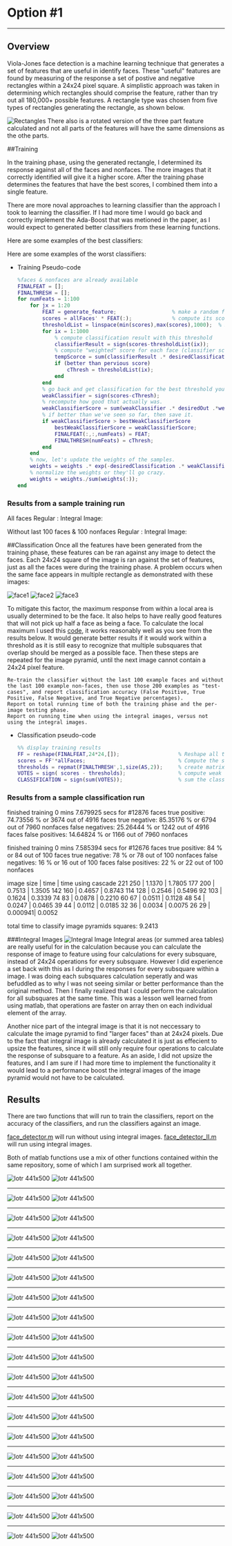 # Option #1

_______

## Overview
 Viola-Jones face detection is a machine learning technique that generates a set of features that are useful in identify faces.  These "useful" features are found by measuring of the response a set of postive and negative rectangles within a 24x24 pixel square.  A simplistic approach was taken in determining which rectangles should comprise the feature, rather than try out all 180,000+ possible features.  A rectangle type was chosen from five types of rectangles generating the rectangle, as shown below.

 ![Rectangles](https://github.com/KnownSubset/CSE559-facedetector/raw/master/rectangles_types.jpg "Rectangles") There also is a rotated version of the three part feature calculated and not all parts of the features will have the same dimensions as the othe parts.

##Training

In the training phase, using the generated rectangle, I determined its response against all of the faces and nonfaces.  The more images that it correctly identified will give it a higher score.  After the training phase determines the features that have the best scores, I combined them into a single feature.

There are more noval approaches to learning classifier than the approach I took to learning the classifier.  If I had more time I would go back and correctly implement the Ada-Boost that was metioned in the paper, as I would expect to generated better classifiers from these learning functions.

Here are some examples of the best classifiers:

Here are some examples of the worst classifiers:

* Training Pseudo-code

    ```matlab
    %faces & nonfaces are already available
    FINALFEAT = [];
    FINALTHRESH = [];
    for numFeats = 1:100
        for jx = 1:20
            FEAT = generate_feature;                  % make a random feature.
            scores = allFaces' * FEAT(:);             % compute its score for all faces.
            thresholdList = linspace(min(scores),max(scores),1000);  % make 1000 thresholds.
            for ix = 1:1000
                % compute classification result with this threshold
                classifierResult = sign(scores-thresholdList(ix));
                % compute "weighted" score for each face (classifier score is the sum of these weighted scores)
                tempScorce = sum(classifierResult .* desiredClassification .* weights);
                if (better than pervious score)
                    cThresh = thresholdList(ix);
                end
            end
            % go back and get classification for the best threshold you found.
            weakClassifier = sign(scores-cThresh);
            % recompute how good that actually was.
            weakClassifierScore = sum(weakClassifier .* desiredOut .*weights);
            % if better than we've seen so far, then save it.
            if weakClassifierScore > bestWeakClassifierScore
                bestWeakClassifierScore = weakClassifierScore;
                FINALFEAT(:,:,numFeats) = FEAT;
                FINALTHRESH(numFeats) = cThresh;
            end
        end
        % now, let's update the weights of the samples.
        weights = weights .* exp(-desiredClassification .* weakClassifier);
        % normalize the weights or they'll go crazy.
        weights = weights./sum(weights(:));
    end
    ```

### Results from a sample training run

All faces
Regular       :
Integral Image:

Without last 100 faces & 100 nonfaces
Regular       :
Integral Image:

##Classification
Once all the features have been generated from the training phase, these features can be ran against any image to detect the faces.  Each 24x24 square of the image is ran against the set of features, just as all the faces were during the training phase.  A problem occurs when the same face appears in multiple rectangle as demonstrated with these images:

  ![face1](https://github.com/KnownSubset/CSE559-facedetector/raw/master/face1.jpg "bad face") ![face2](https://github.com/KnownSubset/CSE559-facedetector/raw/master/face2.jpg "good face") ![face3](https://github.com/KnownSubset/CSE559-facedetector/raw/master/face3.jpg "bad face")

To mitigate this factor, the maximum response from within a local area is usually determined to be the face.  It also helps to have really good features that will not pick up half a face as being a face.   To calculate the local maximum I used this [code](http://stackoverflow.com/questions/1856197/how-can-i-find-local-maxima-in-an-image-in-matlab), it works reasonably well as you see from the results below.  It would generate better results if it would work within a threshold as it is still easy to recognize that multiple subsquares that overlap should be merged as a possible face.
Then these steps are repeated for the image pyramid, until the next image cannot contain a 24x24 pixel feature.

    Re-train the classifier without the last 100 example faces and without the last 100 example non-faces, then use those 200 examples as "test-cases", and report classification accuracy (False Positive, True Positive, False Negative, and True Negative percentages).
    Report on total running time of both the training phase and the per-image testing phase.
    Report on running time when using the integral images, versus not using the integral images. 

* Classification pseudo-code

    ```matlab
    %% display training results
    FF = reshape(FINALFEAT,24*24,[]);                   % Reshape all the good features into one matrix
    scores = FF'*allFaces;                              % Compute the score of every face with every feature.
    thresholds = repmat(FINALTHRESH',1,size(AS,2));     % create matrix of all thresholds, replicating it so its same size as AS
    VOTES = sign( scores - thresholds);                 % compute weak classification  of all faces for all features
    CLASSIFICATION = sign(sum(VOTES));                  % sum the classifications.
    ```

### Results from a sample classification run

finished training 0 mins 7.679925 secs for #12876 faces
true positive: 74.73556 %  or 3674 out of 4916 faces
true negative: 85.35176 %  or 6794 out of 7960 nonfaces
false negatives: 25.26444 %  or 1242 out of 4916 faces
false positives: 14.64824 %  or 1166 out of 7960 nonfaces

finished training 0 mins 7.585394 secs for #12676 faces
true positive: 84 %  or 84 out of 100 faces
true negative: 78 %  or 78 out of 100 nonfaces
false negatives: 16 %  or 16 out of 100 faces
false positives: 22 %  or 22 out of 100 nonfaces

image size  |   time    | time using cascade
221 250     |   1.1370  |   1.7805
177 200     |   0.7513  |   1.3505
142 160     |   0.4657  |   0.8743
114 128     |   0.2546  |   0.5496
92 103      |   0.1624  |   0.3339
74 83       |   0.0878  |   0.2210
60 67       |   0.0511  |   0.1128
48 54       |   0.0247  |   0.0465
39 44       |   0.0112  |   0.0185
32 36       |   0.0034  |   0.0075
26 29       |   0.000941|   0.0052

total time to classify image pyramids squares: 9.2413

###Integral Images
 ![Integral Image](https://github.com/KnownSubset/CSE559-facedetector/raw/master/integral_image_example.jpg "Integral Image")
Integral areas (or summed area tables) are really useful for in the calculation because you can calculate the response of image to feature using four calculations for every subsquare, instead of 24x24 operations for every subsquare.  However I did experience a set back with this as I during the responses for every subsquare within a image.  I was doing each subsquares calculation seperatly and was befuddled as to why I was not seeing similar or better performance than the original method.  Then I finally realized that I could perform the calculation for all subsquares at the same time.  This was a lesson well learned from using matlab, that operations are faster on array then on each individual element of the array.

Another nice part of the integral image is that it is not neccessary to calculate the image pyramid to find "larger faces" than at 24x24 pixels.  Due to the fact that integral image is already calculated it is just as effecient to upsize the features, since it will still only require four operations to calculate the response of subsquare to a feature.  As an aside, I did not upsize the features, and I am sure if I had more time to implement the functionality it would lead to a performance boost the integral images of the image pyramid would not have to be calculated.

## Results
There are two functions that will run to train the classifiers, report on the accuracy of the classifiers, and run the classifiers against an image.

[face_detector.m](https://github.com/KnownSubset/CSE559-FaceDetector/blob/master/face_detector.m) will run without using integral images.
[face_detector_II.m](https://github.com/KnownSubset/CSE559-FaceDetector/blob/master/face_detector_II.m) will run using integral images.

Both of matlab functions use a mix of other functions contained within the same repository, some of which I am surprised work all together.

 ![lotr 441x500](https://github.com/KnownSubset/CSE559-facedetector/raw/master/images/lotr_cast1_cascade_441_500.jpg "lotr 441x500")
 ![lotr 441x500](https://github.com/KnownSubset/CSE559-facedetector/raw/master/images/lotr_cast1_noncascade_441_500.jpg "lotr 441x500")
 - - -
 ![lotr 441x500](https://github.com/KnownSubset/CSE559-facedetector/raw/master/images/lotr_cast1_cascade_375_425.jpg "lotr 441x500")
 ![lotr 441x500](https://github.com/KnownSubset/CSE559-facedetector/raw/master/images/lotr_cast1_noncascade_375_425.jpg "lotr 441x500")
 - - -
 ![lotr 441x500](https://github.com/KnownSubset/CSE559-facedetector/raw/master/images/lotr_cast1_cascade_319_362.jpg "lotr 441x500")
 ![lotr 441x500](https://github.com/KnownSubset/CSE559-facedetector/raw/master/images/lotr_cast1_noncascade_319_362.jpg "lotr 441x500")
 - - -
 ![lotr 441x500](https://github.com/KnownSubset/CSE559-facedetector/raw/master/images/lotr_cast1_cascade_272_308.jpg "lotr 441x500")
 ![lotr 441x500](https://github.com/KnownSubset/CSE559-facedetector/raw/master/images/lotr_cast1_noncascade_272_308.jpg "lotr 441x500")
 - - -
 ![lotr 441x500](https://github.com/KnownSubset/CSE559-facedetector/raw/master/images/lotr_cast1_cascade_232_262.jpg "lotr 441x500")
 ![lotr 441x500](https://github.com/KnownSubset/CSE559-facedetector/raw/master/images/lotr_cast1_noncascade_232_262.jpg "lotr 441x500")
 - - -
 ![lotr 441x500](https://github.com/KnownSubset/CSE559-facedetector/raw/master/images/lotr_cast1_cascade_198_223.jpg "lotr 441x500")
 ![lotr 441x500](https://github.com/KnownSubset/CSE559-facedetector/raw/master/images/lotr_cast1_noncascade_198_223.jpg "lotr 441x500")
 - - -
 ![lotr 441x500](https://github.com/KnownSubset/CSE559-facedetector/raw/master/images/lotr_cast1_cascade_169_190.jpg "lotr 441x500")
 ![lotr 441x500](https://github.com/KnownSubset/CSE559-facedetector/raw/master/images/lotr_cast1_noncascade_169_190.jpg "lotr 441x500")
 - - -
 ![lotr 441x500](https://github.com/KnownSubset/CSE559-facedetector/raw/master/images/lotr_cast1_cascade_144_162.jpg "lotr 441x500")
 ![lotr 441x500](https://github.com/KnownSubset/CSE559-facedetector/raw/master/images/lotr_cast1_noncascade_144_162.jpg "lotr 441x500")
 - - -
 ![lotr 441x500](https://github.com/KnownSubset/CSE559-facedetector/raw/master/images/lotr_cast1_cascade_123_138.jpg "lotr 441x500")
 ![lotr 441x500](https://github.com/KnownSubset/CSE559-facedetector/raw/master/images/lotr_cast1_noncascade_123_138.jpg "lotr 441x500")
 - - -
 ![lotr 441x500](https://github.com/KnownSubset/CSE559-facedetector/raw/master/images/lotr_cast1_cascade_105_118.jpg "lotr 441x500")
 ![lotr 441x500](https://github.com/KnownSubset/CSE559-facedetector/raw/master/images/lotr_cast1_noncascade_105_118.jpg "lotr 441x500")
 - - -
 ![lotr 441x500](https://github.com/KnownSubset/CSE559-facedetector/raw/master/images/lotr_cast1_cascade_90_101.jpg "lotr 441x500")
 ![lotr 441x500](https://github.com/KnownSubset/CSE559-facedetector/raw/master/images/lotr_cast1_noncascade_90_101.jpg "lotr 441x500")
 - - -
 ![lotr 441x500](https://github.com/KnownSubset/CSE559-facedetector/raw/master/images/lotr_cast1_cascade_77_86.jpg "lotr 441x500")
 ![lotr 441x500](https://github.com/KnownSubset/CSE559-facedetector/raw/master/images/lotr_cast1_noncascade_77_86.jpg "lotr 441x500")
 - - -
 ![lotr 441x500](https://github.com/KnownSubset/CSE559-facedetector/raw/master/images/lotr_cast1_cascade_66_74.jpg "lotr 441x500")
 ![lotr 441x500](https://github.com/KnownSubset/CSE559-facedetector/raw/master/images/lotr_cast1_noncascade_66_74.jpg "lotr 441x500")
 - - -
 ![lotr 441x500](https://github.com/KnownSubset/CSE559-facedetector/raw/master/images/lotr_cast1_cascade_57_63.jpg "lotr 441x500")
 ![lotr 441x500](https://github.com/KnownSubset/CSE559-facedetector/raw/master/images/lotr_cast1_noncascade_57_63.jpg "lotr 441x500")
 - - -
 ![lotr 441x500](https://github.com/KnownSubset/CSE559-facedetector/raw/master/images/lotr_cast1_cascade_49_54.jpg "lotr 441x500")
 ![lotr 441x500](https://github.com/KnownSubset/CSE559-facedetector/raw/master/images/lotr_cast1_noncascade_49_54.jpg "lotr 441x500")
 - - -
 ![lotr 441x500](https://github.com/KnownSubset/CSE559-facedetector/raw/master/images/lotr_cast1_cascade_42_46.jpg "lotr 441x500")
 ![lotr 441x500](https://github.com/KnownSubset/CSE559-facedetector/raw/master/images/lotr_cast1_noncascade_42_46.jpg "lotr 441x500")
 - - -
 ![lotr 441x500](https://github.com/KnownSubset/CSE559-facedetector/raw/master/images/lotr_cast1_cascade_36_40.jpg "lotr 441x500")
 ![lotr 441x500](https://github.com/KnownSubset/CSE559-facedetector/raw/master/images/lotr_cast1_noncascade_36_40.jpg "lotr 441x500")
 - - -
 ![lotr 441x500](https://github.com/KnownSubset/CSE559-facedetector/raw/master/images/lotr_cast1_cascade_31_34.jpg "lotr 441x500")
 ![lotr 441x500](https://github.com/KnownSubset/CSE559-facedetector/raw/master/images/lotr_cast1_noncascade_31_34.jpg "lotr 441x500")
 - - -
 ![lotr 441x500](https://github.com/KnownSubset/CSE559-facedetector/raw/master/images/lotr_cast1_cascade_27_29.jpg "lotr 441x500")
 ![lotr 441x500](https://github.com/KnownSubset/CSE559-facedetector/raw/master/images/lotr_cast1_noncascade_27_29.jpg "lotr 441x500")
